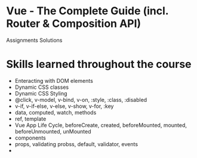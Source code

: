 # Vue - The Complete Guide (incl. Router & Composition API)
Assignments Solutions

# Skills learned throughout the course
- Enteracting with DOM elements
- Dynamic CSS classes
- Dynamic CSS Styling
- @click, v-model, v-bind, v-on, :style, :class, :disabled
- v-if, v-if-else, v-else, v-show, v-for, :key
- data, computed, watch, methods
- ref, template
- Vue App Life Cycle, beforeCreate, created, beforeMounted, mounted, beforeUnmounted, unMounted
- components
- props, validating probss, default, validator, events
- 